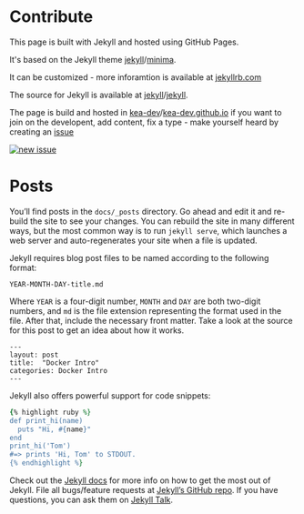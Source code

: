 # Contribute
This page is built with Jekyll and hosted using GitHub Pages.

It's based on the Jekyll theme [jekyll](https://github.com/jekyll)/[minima](https://github.com/jekyll/minima).

It can be customized - more inforamtion is available at [jekyllrb.com](https://jekyllrb.com/)

The source for Jekyll is available at [jekyll](https://github.com/jekyll)/[jekyll](https://github.com/jekyll/jekyll).

The page is build and hosted in [kea-dev](https://github.com/kea-dev)/[kea-dev.github.io](https://github.com/kea-dev/kea-dev.github.io) if you want to join on the developent, add content, fix a type - make yourself heard by creating an [issue](https://github.com/kea-dev/kea-dev.github.io/issues/new/choose)

[![new issue](https://user-images.githubusercontent.com/155492/213783788-e9942bae-68e9-4ff4-9d2c-cae10f02d620.png)](https://github.com/kea-dev/kea-dev.github.io/issues/new/choose)

# Posts
You’ll find posts in the `docs/_posts` directory. Go ahead and edit it and re-build the site to see your changes. You can rebuild the site in many different ways, but the most common way is to run `jekyll serve`, which launches a web server and auto-regenerates your site when a file is updated.

Jekyll requires blog post files to be named according to the following format:

`YEAR-MONTH-DAY-title.md`

Where `YEAR` is a four-digit number, `MONTH` and `DAY` are both two-digit numbers, and `md` is the file extension representing the format used in the file. After that, include the necessary front matter. Take a look at the source for this post to get an idea about how it works.

``` frontmatter
---
layout: post
title:  "Docker Intro"
categories: Docker Intro
---
```

Jekyll also offers powerful support for code snippets:

``` ruby
{% highlight ruby %}
def print_hi(name)
  puts "Hi, #{name}"
end
print_hi('Tom')
#=> prints 'Hi, Tom' to STDOUT.
{% endhighlight %}
```

Check out the [Jekyll docs](https://jekyllrb.com/docs/home) for more info on how to get the most out of Jekyll. File all bugs/feature requests at [Jekyll’s GitHub repo](https://github.com/jekyll/jekyll). If you have questions, you can ask them on [Jekyll Talk](https://talk.jekyllrb.com/).
